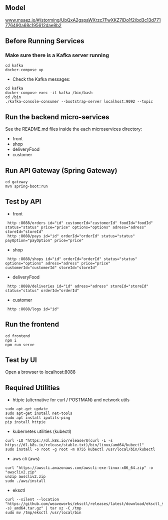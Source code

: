 # 

## Model
www.msaez.io/#/storming/UbQxA2gspaWXrzc7FwXKZ7lDo1f2/bd3c13d771776490a68c195612dae8b2

## Before Running Services
### Make sure there is a Kafka server running
```
cd kafka
docker-compose up
```
- Check the Kafka messages:
```
cd kafka
docker-compose exec -it kafka /bin/bash
cd /bin
./kafka-console-consumer --bootstrap-server localhost:9092 --topic
```

## Run the backend micro-services
See the README.md files inside the each microservices directory:

- front
- shop
- deliveryFood
- customer


## Run API Gateway (Spring Gateway)
```
cd gateway
mvn spring-boot:run
```

## Test by API
- front
```
 http :8088/orders id="id" customerId="customerId" foodId="foodId" status="status" price="price" options="options" adress="adress" storeId="storeId" 
 http :8088/pays id="id" orderId="orderId" status="status" payOption="payOption" price="price" 
```
- shop
```
 http :8088/shops id="id" orderId="orderId" status="status" options="options" adress="adress" price="price" customerId="customerId" storeId="storeId" 
```
- deliveryFood
```
 http :8088/deliveries id="id" adress="adress" storeId="storeId" status="status" orderId="orderId" 
```
- customer
```
 http :8088/logs id="id" 
```


## Run the frontend
```
cd frontend
npm i
npm run serve
```

## Test by UI
Open a browser to localhost:8088

## Required Utilities

- httpie (alternative for curl / POSTMAN) and network utils
```
sudo apt-get update
sudo apt-get install net-tools
sudo apt install iputils-ping
pip install httpie
```

- kubernetes utilities (kubectl)
```
curl -LO "https://dl.k8s.io/release/$(curl -L -s https://dl.k8s.io/release/stable.txt)/bin/linux/amd64/kubectl"
sudo install -o root -g root -m 0755 kubectl /usr/local/bin/kubectl
```

- aws cli (aws)
```
curl "https://awscli.amazonaws.com/awscli-exe-linux-x86_64.zip" -o "awscliv2.zip"
unzip awscliv2.zip
sudo ./aws/install
```

- eksctl 
```
curl --silent --location "https://github.com/weaveworks/eksctl/releases/latest/download/eksctl_$(uname -s)_amd64.tar.gz" | tar xz -C /tmp
sudo mv /tmp/eksctl /usr/local/bin
```

